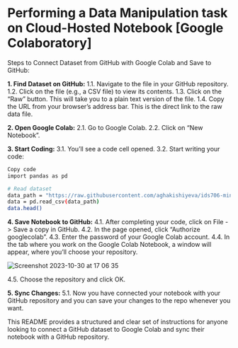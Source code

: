 # Performing a Data Manipulation task on Cloud-Hosted Notebook [Google Colaboratory]

Steps to Connect Dataset from GitHub with Google Colab and Save to GitHub:

**1. Find Dataset on GitHub:**
1.1. Navigate to the file in your GitHub repository.
1.2. Click on the file (e.g., a CSV file) to view its contents.
1.3. Click on the “Raw” button. This will take you to a plain text version of the file.
1.4. Copy the URL from your browser’s address bar. This is the direct link to the raw data file.

**2. Open Google Colab:**
2.1. Go to Google Colab.
2.2. Click on “New Notebook”.

**3. Start Coding:**
3.1. You’ll see a code cell opened.
3.2. Start writing your code:

```bash
Copy code
import pandas as pd

# Read dataset
data_path = "https://raw.githubusercontent.com/aghakishiyeva/ids706-mini-project-9/main/data/winequality-red.csv"
data = pd.read_csv(data_path)
data.head()

```
**4. Save Notebook to GitHub:**
4.1. After completing your code, click on File -> Save a copy in GitHub.
4.2. In the page opened, click “Authorize googlecolab”.
4.3. Enter the password of your Google Colab account.
4.4. In the tab where you work on the Google Colab Notebook, a window will appear, where you’ll choose your repository.

![Screenshot 2023-10-30 at 17 06 35](https://github.com/aghakishiyeva/ids706-mini-project-9/assets/78721466/ef15c378-558c-4222-ba29-c3a3512d8690)

4.5. Choose the repository and click OK.

**5. Sync Changes:**
5.1. Now you have connected your notebook with your GitHub repository and you can save your changes to the repo whenever you want.

This README provides a structured and clear set of instructions for anyone looking to connect a GitHub dataset to Google Colab and sync their notebook with a GitHub repository.
